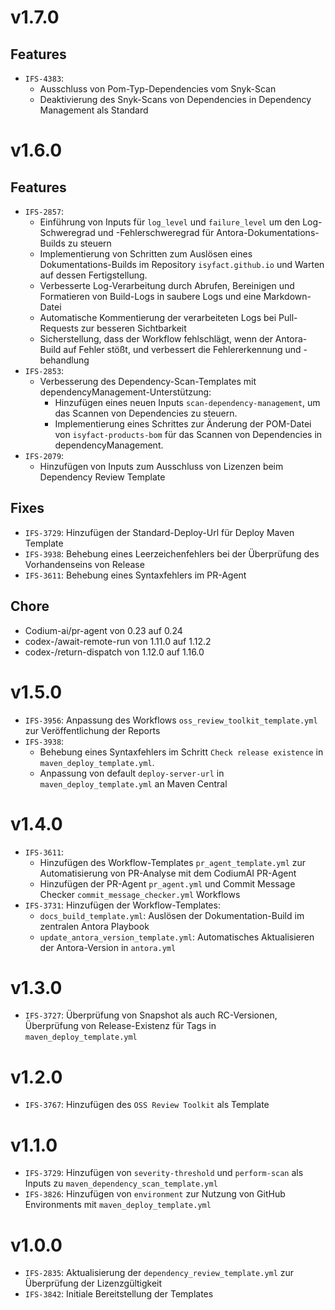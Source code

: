# v1.7.0
## Features
- `IFS-4383`:
  - Ausschluss von Pom-Typ-Dependencies vom Snyk-Scan
  - Deaktivierung des Snyk-Scans von Dependencies in Dependency Management als Standard

# v1.6.0
## Features
- `IFS-2857`:
    - Einführung von Inputs für `log_level` und `failure_level` um den Log-Schweregrad und -Fehlerschweregrad für Antora-Dokumentations-Builds zu steuern
    - Implementierung von Schritten zum Auslösen eines Dokumentations-Builds im Repository `isyfact.github.io` und Warten auf dessen Fertigstellung.
    - Verbesserte Log-Verarbeitung durch Abrufen, Bereinigen und Formatieren von Build-Logs in saubere Logs und eine Markdown-Datei
    - Automatische Kommentierung der verarbeiteten Logs bei Pull-Requests zur besseren Sichtbarkeit
    - Sicherstellung, dass der Workflow fehlschlägt, wenn der Antora-Build auf Fehler stößt, und verbessert die Fehlererkennung und -behandlung
- `IFS-2853`:
  - Verbesserung des Dependency-Scan-Templates mit dependencyManagement-Unterstützung:
    - Hinzufügen eines neuen Inputs `scan-dependency-management`, um das Scannen von Dependencies zu steuern.
    - Implementierung eines Schrittes zur Änderung der POM-Datei von `isyfact-products-bom` für das Scannen von Dependencies in dependencyManagement.
- `IFS-2079`:
  - Hinzufügen von Inputs zum Ausschluss von Lizenzen beim Dependency Review Template

## Fixes
- `IFS-3729`: Hinzufügen der Standard-Deploy-Url für Deploy Maven Template
- `IFS-3938`: Behebung eines Leerzeichenfehlers bei der Überprüfung des Vorhandenseins von Release
- `IFS-3611`: Behebung eines Syntaxfehlers im PR-Agent 

## Chore
- Codium-ai/pr-agent von 0.23 auf 0.24
- codex-/await-remote-run von 1.11.0 auf 1.12.2
- codex-/return-dispatch von 1.12.0 auf 1.16.0

# v1.5.0
- `IFS-3956`: Anpassung des Workflows `oss_review_toolkit_template.yml` zur Veröffentlichung der Reports
- `IFS-3938`: 
  - Behebung eines Syntaxfehlers im Schritt `Check release existence` in `maven_deploy_template.yml`. 
  - Anpassung von default `deploy-server-url` in `maven_deploy_template.yml` an Maven Central

# v1.4.0
- `IFS-3611`: 
  - Hinzufügen des Workflow-Templates `pr_agent_template.yml` zur Automatisierung von PR-Analyse mit dem CodiumAI PR-Agent
  - Hinzufügen der PR-Agent `pr_agent.yml` und Commit Message Checker `commit_message_checker.yml` Workflows
- `IFS-3731`: Hinzufügen der Workflow-Templates:
  - `docs_build_template.yml`: Auslösen der Dokumentation-Build im zentralen Antora Playbook
  - `update_antora_version_template.yml`: Automatisches Aktualisieren der Antora-Version in `antora.yml`

# v1.3.0
- `IFS-3727`: Überprüfung von Snapshot als auch RC-Versionen, Überprüfung von Release-Existenz für Tags in `maven_deploy_template.yml`

# v1.2.0
- `IFS-3767`: Hinzufügen des `OSS Review Toolkit` als Template

# v1.1.0 
- `IFS-3729`: Hinzufügen von `severity-threshold` und `perform-scan` als Inputs zu `maven_dependency_scan_template.yml`
- `IFS-3826`: Hinzufügen von `environment` zur Nutzung von GitHub Environments mit `maven_deploy_template.yml`

# v1.0.0
- `IFS-2835`: Aktualisierung der `dependency_review_template.yml` zur Überprüfung der Lizenzgültigkeit
- `IFS-3842`: Initiale Bereitstellung der Templates
